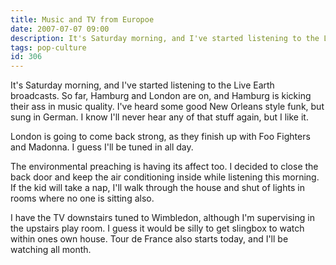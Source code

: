 ```yaml
---
title: Music and TV from Europoe
date: 2007-07-07 09:00
description: It's Saturday morning, and I've started listening to the Live Earth broadcasts.  So far, Hamburg and London are on, and Hamburg is kicking their ass in music quality.  I've heard some good New Orleans style funk, but sung in German.  I know I'll never hear any of that stuff again, but I like it.
tags: pop-culture
id: 306
---
```

It's Saturday morning, and I've started listening to the Live Earth broadcasts.  So far, Hamburg and London are on, and Hamburg is kicking their ass in music quality.  I've heard some good New Orleans style funk, but sung in German.  I know I'll never hear any of that stuff again, but I like it.

London is going to come back strong, as they finish up with Foo Fighters and Madonna.  I guess I'll be tuned in all day.

The environmental preaching is having its affect too.  I decided to close the back door and keep the air conditioning inside while listening this morning.  If the kid will take a nap, I'll walk through the house and shut of lights in rooms where no one is sitting also.

I have the TV downstairs tuned to Wimbledon, although I'm supervising in the upstairs play room.  I guess it would be silly to get slingbox to watch within ones own house.  Tour de France also starts today, and I'll be watching all month.
